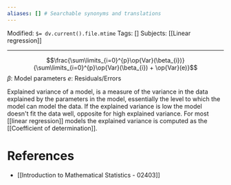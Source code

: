 ```yaml
---
aliases: [] # Searchable synonyms and translations
---
```

Modified: `$= dv.current().file.mtime`
Tags: []
Subjects: [[Linear regression]]
****
$$\frac{\sum\limits_{i=0}^{p}\op{Var}(\beta_{i})}{\sum\limits_{i=0}^{p}\op{Var}(\beta_{i}) + \op{Var}(e)}$$
$\beta:$ Model parameters
$e:$ Residuals/Errors

Explained variance of a model, is a measure of the variance in the data explained by the parameters in the model, essentially the level to which the model can model the data. If the explained variance is low the model doesn't fit the data well, opposite for high explained variance.
For most [[linear regression]] models the explained variance is computed as the [[Coefficient of determination]].

# References
- [[Introduction to Mathematical Statistics - 02403]]